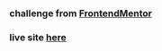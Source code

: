 ### challenge from [FrontendMentor](https://www.frontendmentor.io/challenges/advice-generator-app-QdUG-13db)
### live site [here](https://mgksp.github.io/advice_generator/)
